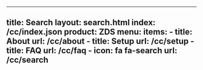 ---
title: Search
layout: search.html
index: /cc/index.json
product: ZDS
menu:
  items:
    - title: About
      url: /cc/about
    - title: Setup
      url: /cc/setup
    - title: FAQ
      url: /cc/faq
    - icon: fa fa-search
      url: /cc/search
------











